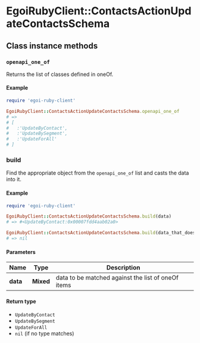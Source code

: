 # EgoiRubyClient::ContactsActionUpdateContactsSchema

## Class instance methods

### `openapi_one_of`

Returns the list of classes defined in oneOf.

#### Example

```ruby
require 'egoi-ruby-client'

EgoiRubyClient::ContactsActionUpdateContactsSchema.openapi_one_of
# =>
# [
#   :'UpdateByContact',
#   :'UpdateBySegment',
#   :'UpdateForAll'
# ]
```

### build

Find the appropriate object from the `openapi_one_of` list and casts the data into it.

#### Example

```ruby
require 'egoi-ruby-client'

EgoiRubyClient::ContactsActionUpdateContactsSchema.build(data)
# => #<UpdateByContact:0x00007fdd4aab02a0>

EgoiRubyClient::ContactsActionUpdateContactsSchema.build(data_that_doesnt_match)
# => nil
```

#### Parameters

| Name | Type | Description |
| ---- | ---- | ----------- |
| **data** | **Mixed** | data to be matched against the list of oneOf items |

#### Return type

- `UpdateByContact`
- `UpdateBySegment`
- `UpdateForAll`
- `nil` (if no type matches)

